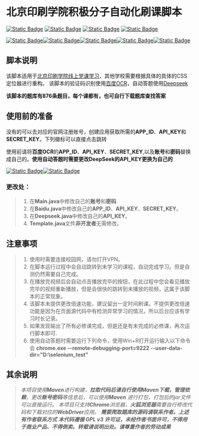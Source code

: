 # 北京印刷学院积极分子自动化刷课脚本
[![Static Badge](https://img.shields.io/badge/%E4%BD%9C%E8%80%85-%E6%98%9F%E8%AE%B0-green?logo=github&link=https%3A%2F%2Fgithub.com%2Fstarnotes-xj)](https://github.com/starnotes-xj)
[![Static Badge](https://img.shields.io/badge/%E4%BD%9C%E8%80%85%E9%82%AE%E7%AE%B1-starnotes%40qq.com-green?logo=github)](https://github.com/starnotes-xj)
[![Static Badge](https://img.shields.io/badge/%E5%8C%97%E4%BA%AC%E5%8D%B0%E5%88%B7%E5%AD%A6%E9%99%A2-BIGC-blue?logo=counterstrike)](https://www.bigc.edu.cn/)
[![Static Badge](https://img.shields.io/badge/Selenium-version%3A4.30.0-green?logo=selenium)](https://mvnrepository.com/artifact/org.seleniumhq.selenium/selenium-java)

[![Static Badge](https://img.shields.io/badge/%E4%BD%9C%E8%80%85-%E6%98%9F%E8%AE%B0-green?logo=github&link=https%3A%2F%2Fgithub.com%2Fstarnotes-xj)](https://github.com/starnotes-xj)[![Static Badge](https://img.shields.io/badge/%E4%BD%9C%E8%80%85%E9%82%AE%E7%AE%B1-starnotes%40qq.com-green?logo=github)](https://github.com/starnotes-xj)[![Static Badge](https://img.shields.io/badge/%E5%8C%97%E4%BA%AC%E5%8D%B0%E5%88%B7%E5%AD%A6%E9%99%A2-BIGC-blue?logo=counterstrike)](https://www.bigc.edu.cn/)[![Static Badge](https://img.shields.io/badge/Selenium-version%3A4.30.0-green?logo=selenium)](https://mvnrepository.com/artifact/org.seleniumhq.selenium/selenium-java)[![Static Badge](https://img.shields.io/badge/%20LICENSE-GPL3.0-green)](https://github.com/starnotes-xj/Fuck-BIGC-JJFZ?tab=GPL-3.0-1-ov-file#readme)

## 脚本说明

该脚本适用于[北京印刷学院线上党课学习](http://xscdx.bigc.edu.cn/)，其他学校需要根据具体的具体的CSS定位器进行重构。
该脚本的验证码识别使用[百度OCR](https://cloud.baidu.com/product/ocr)，自动答题使用[Deepseek](https://www.deepseek.com/)

**该脚本的题库有876条题目，每个课都有，也可自行下载题库查找答案**

## 使用前的准备

没有的可以去对应的官网注册账号，创建应用获取所需的**APP_ID**、**API_KEY**和**SECRET_KEY**。下列徽标可以直接点击跳转

使用前请将**百度OCR**的**APP_ID**、**API_KEY**、**SECRET_KEY**,以及**账号**和**密码**替换成自己的。**使用自动答题时需要更改DeepSeek的API_KEY更换为自己的**

[![Static Badge](https://img.shields.io/badge/%E7%99%BE%E5%BA%A6OCR-%E7%82%B9%E5%87%BB%E6%AD%A4%E5%A4%84-green?logo=baidu)](https://cloud.baidu.com/product/ocr)[![Static Badge](https://img.shields.io/badge/DeepSeek-API%E5%B9%B3%E5%8F%B0%E7%82%B9%E5%87%BB%E6%AD%A4%E5%A4%84-green)](https://platform.deepseek.com/)

### **更改处：**

> 1. 在**Main.java**中修改自己的**账号**和**密码**
> 2. 在**Baidu.java**中修改自己的**APP_ID**、**API_KEY**、**SECRET_KEY**。
> 3. 在**Deepseek.java**中修改自己的**API_KEY**。
> 4. **Template.java**文件**非开发者**无需修改。

## 注意事项

> 1. 使用时需要连接校园网，请勿打开VPN。
> 2. 在脚本运行过程中会自动跳转到未学习的课程，自动完成学习。但是自测仍然需要自己完成。
> 3. 在播放完视频后会自动点击播放完毕的按钮，在此过程中您会看见播放完毕的视频重新播放，但是会很快的跳转到未播放的视频，这属于该脚本的正常现象。
> 4. 该脚本未提供更改倍速功能，建议留出一定时间刷课。不提供更改倍速功能是因为在页面源代码中有检测异常学习的情况，所以后台应该有学习时长记录。
> 5. 如果发现输出了所有必修课完成，但是还是有未完成的必修课，再次运行脚本即可.
> 6. 使用自动答题时需要运行下列命令，使用Win+R打开运行输入以下命令会
>    **chrome.exe --remote-debugging-port=9222 --user-data-dir="D:\selenium_test"**

## 其余说明

> *本项目使用**Maven**进行构建，**拉取代码后请自行使用Maven下载，管理依赖**，更改**账号密码**等信息后，可以使用**Maven***
> *进行打包，打包后的jar文件可以直接运行。*
> *本项目只支持**Chrome**浏览器，**火狐浏览器**需要自行修改代码和下载对应的**WebDriver**应用。*
> ***需要爬取题库的源码请联系作者。上述有作者联系方式***
> ***本代码遵循 GPL v3 许可证，未经作者书面许可，不得用于商业产品、不得倒卖。转载请说明出处。请尊重作者的劳动成果***









